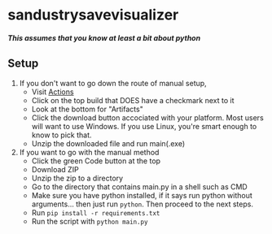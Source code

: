 # sandustrysavevisualizer
#### *This assumes that you know at least a bit about python*
## Setup
1. If you don't want to go down the route of manual setup,
   - Visit [Actions](https://github.com/qtqgyt/sandustrysavevisualizer/actions)
   - Click on the top build that DOES have a checkmark next to it
   - Look at the bottom for "Artifacts"
   - Click the download button accociated with your platform. Most users will want to use Windows. If you use Linux, you're smart enough to know to pick that.
   - Unzip the downloaded file and run main(.exe)
2. If you want to go with the manual method
   - Click the green Code button at the top
   - Download ZIP
   - Unzip the zip to a directory
   - Go to the directory that contains main.py in a shell such as CMD
   - Make sure you have python installed, if it says run python without arguments... then just run ``python``. Then proceed to the next steps.
   - Run ``pip install -r requirements.txt``
   - Run the script with ``python main.py``
